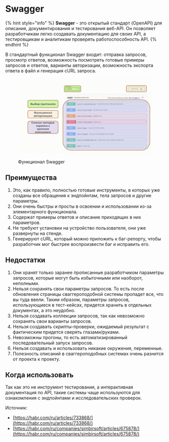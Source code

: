 # Swagger

{% hint style="info" %}
**Swagger** - это открытый стандарт (OpenAPI) для описания, документирования и тестирования веб-API. Он позволяет разработчикам легко создавать документацию для своих API, а тестировщикам и аналитикам проверять работоспособность API.
{% endhint %}

В стандартный функционал Swagger входит: отправка запросов, просмотр ответов, возможность посмотреть готовые примеры запросов и ответов, варианты авторизации, возможность экспорта ответа в файл и генерация cURL запроса.

<figure><img src="../../.gitbook/assets/swagger.png" alt="" width="563"><figcaption><p>Функционал Swagger</p></figcaption></figure>

## Преимущества

1. Это, как правило, полностью готовые инструменты, в которых уже созданы все обращения к эндпойнтам, тела запросов и другие параметры.&#x20;
2. Они очень быстры и просты в освоении и использовании из-за элементарного функционала.&#x20;
3. Содержат примеры ответов и описание приходящих в них параметров.&#x20;
4. Не требуют установки на устройство пользователя, они уже развернуты на стенде.&#x20;
5. Генерируют cURL, который можно приложить к баг-репорту, чтобы разработчик мог быстрее воспроизвести  баг и исправить его.&#x20;

## Недостатки

1. Они хранят только заранее прописанные разработчиком параметры запросов, которые могут быть избыточными или наоборот, неполными.&#x20;
2. Нельзя сохранять свои параметры запросов. То есть после обновления страницы сваггероподобной системы пропадет все, что вы туда ввели. Таким образом, параметры запросов, использующиеся в тест-кейсах, придется хранить в отдельных документах, а это неудобно.
3. Нельзя создавать коллекции запросов, так как невозможно сохранять свои варианты запросов.
4. Нельзя создавать скрипты-проверки, ожидаемый результат с фактическим придется сверять глазами/руками.
5. Невозможны прогоны, то есть автоматизированный последовательный запуск запросов.
6. Нельзя создавать и использовать никакие окружения, переменные.&#x20;
7. Полезность описаний в сваггероподобных системах очень разнится от проекта к проекту.

## Когда использовать

Так как это не инструмент тестирования, а интерактивная документация по API, такие системы чаще используются для ознакомления с эндпойнтами и исследовательских проверок.&#x20;







Источник:&#x20;

* [https://habr.com/ru/articles/733868/](https://habr.com/ru/articles/733868/)
* [https://habr.com/ru/companies/simbirsoft/articles/675878/](https://habr.com/ru/companies/simbirsoft/articles/675878/)
